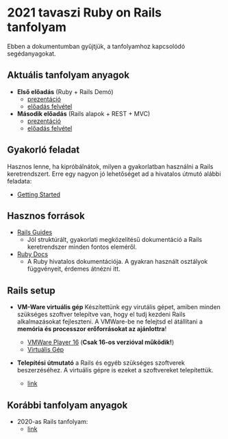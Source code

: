 # 2021 tavaszi Ruby on Rails tanfolyam
Ebben a dokumentumban gyűjtjük, a tanfolyamhoz kapcsolódó segédanyagokat.

## Aktuális tanfolyam anyagok
- **Első előadás** (Ruby + Rails Demó)
  - [prezentáció](https://bmeedu-my.sharepoint.com/:p:/g/personal/laszlo_sepsi_edu_bme_hu/ESi2JYyJxhNGnLqKmyDPm7QB8mbnn8Mwk5UeJ7dr0K1Kqw?e=pY2nWi)
  - [előadás felvétel](https://drive.google.com/file/d/1c1PtFBR48EZpKOVCNPhfBWog_2GuLdEs/view?usp=sharing)
- **Második előadás** (Rails alapok + REST + MVC)
  - [prezentáció](https://bmeedu-my.sharepoint.com/:p:/g/personal/laszlo_sepsi_edu_bme_hu/ESPXq6bMRvZAl9GpfpKgUKwBTdlas9ZcJzySHdMfUhaNeA?e=WF1Vkl)
  - [előadás felvétel](https://drive.google.com/file/d/1MSwzPTiajbU1NPGmXjhTeds_ndd_C-RF/view?usp=sharing)

## Gyakorló feladat
Hasznos lenne, ha kipróbálnátok, milyen a gyakorlatban használni a Rails keretrendszert.
Erre egy nagyon jó lehetőséget ad a hivatalos útmutó alábbi feladata:
- [Getting Started](https://guides.rubyonrails.org/getting_started.html)

## Hasznos források
- [Rails Guides](https://guides.rubyonrails.org/)
  - Jól struktúrált, gyakorlati megközelítésű dokumentáció a Rails keretrendszer minden fontos eleméről.
- [Ruby Docs](https://ruby-doc.org/core-2.7.1/)
  - A Ruby hivatalos dokumentációja. A gyakran használt osztályok függvényeit, érdemes átnézni itt.

## Rails setup
- **VM-Ware virtuális gép**
Készítettünk egy virutális gépet, amiben minden szükséges szoftver telepítve van, hogy el tudj kezdeni Rails alkalmazásokat fejleszteni. A VMWare-be ne felejtsd el átállítani a **memória és processzor erőforrásokat az ajánlottra**!
  - [VMWare Player 16](https://my.vmware.com/en/web/vmware/downloads/details?downloadGroup=PLAYER-1610&productId=1039&rPId=55792) (**Csak 16-os verzióval működik!**)
  - [Virtuális Gép](https://bmeedu-my.sharepoint.com/:f:/g/personal/laszlo_sepsi_edu_bme_hu/EnnQHo6UyaJKpZ2vcRHzGWoBOvv1tXKaijRmCy0w89iNMg?e=MgncfQ)


- **Telepítési útmutató** a Rails és egyéb szükséges szoftverek beszerzéséhez. A virtuális gépre is ezeket a szoftvereket telepítettük.
  - [link](https://github.com/kir-dev/tanfolyam/tree/master/2020-tavasz/rails/rails_installation_guide)

## Korábbi tanfolyam anyagok
- 2020-as Rails tanfolyam:
  - [link](https://github.com/kir-dev/tanfolyam/tree/master/2020-tavasz/rails)